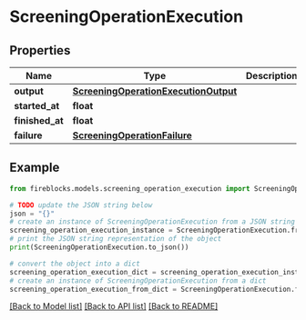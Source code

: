 # ScreeningOperationExecution


## Properties

Name | Type | Description | Notes
------------ | ------------- | ------------- | -------------
**output** | [**ScreeningOperationExecutionOutput**](ScreeningOperationExecutionOutput.md) |  | [optional] 
**started_at** | **float** |  | 
**finished_at** | **float** |  | [optional] 
**failure** | [**ScreeningOperationFailure**](ScreeningOperationFailure.md) |  | [optional] 

## Example

```python
from fireblocks.models.screening_operation_execution import ScreeningOperationExecution

# TODO update the JSON string below
json = "{}"
# create an instance of ScreeningOperationExecution from a JSON string
screening_operation_execution_instance = ScreeningOperationExecution.from_json(json)
# print the JSON string representation of the object
print(ScreeningOperationExecution.to_json())

# convert the object into a dict
screening_operation_execution_dict = screening_operation_execution_instance.to_dict()
# create an instance of ScreeningOperationExecution from a dict
screening_operation_execution_from_dict = ScreeningOperationExecution.from_dict(screening_operation_execution_dict)
```
[[Back to Model list]](../README.md#documentation-for-models) [[Back to API list]](../README.md#documentation-for-api-endpoints) [[Back to README]](../README.md)


